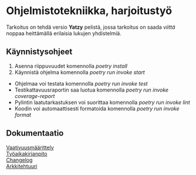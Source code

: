 # Ohjelmistotekniikka, harjoitustyö
Tarkoitus on tehdä versio **Yatzy** pelistä, jossa tarkoitus on saada *viittä* noppaa heittämällä erilaisia lukujen yhdistelmiä.  

## Käynnistysohjeet
1. Asenna riippuvuudet komennolla *poetry install*
2. Käynnistä ohjelma komennolla *poetry run invoke start*
- Ohjelmaa voi testata komennolla *poetry run invoke test*
- Testikattavuusraportin saa luotua komennolla *poetry run invoke coverage-report*
- Pylintin laatutarkastuksen voi suorittaa komennolla *poetry run invoke lint*
- Koodin voi automaattisesti formatoida komennolla *poetry run invoke format*

## Dokumentaatio
[Vaativuusmäärittely](https://github.com/komulaleksi/ot-harjoitustyo/blob/master/dokumentaatio/vaatimusmaarittely.md)  
[Työaikakirjanpito](https://github.com/komulaleksi/ot-harjoitustyo/blob/master/dokumentaatio/tyoaikakirjanpito.md)  
[Changelog](https://github.com/komulaleksi/ot-harjoitustyo/blob/master/dokumentaatio/changelog.md)  
[Arkkitehtuuri](https://github.com/komulaleksi/ot-harjoitustyo/blob/master/dokumentaatio/arkkitehtuuri.md)
